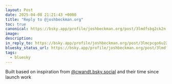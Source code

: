 ```yaml
---
layout: Post
date: 2025-04-08 21:21:43 +0000
title: "Reply to @joshbeckman.org"
toc: true
canonical: https://bsky.app/profile/joshbeckman.org/post/3lmdfsbg2ck2n
image: 
description: 
in_reply_to: https://bsky.app/profile/joshbeckman.org/post/3lmcpcgo6u22v
bluesky_status_url: https://bsky.app/profile/joshbeckman.org/post/3lmdfsbg2ck2n
tags:
  - bluesky
---
```


Built based on inspiration from [@cwandt.bsky.social](https://bsky.app/profile/did:plc:k6vw26c4c26rez7pja4bxhys) and their time since launch work
